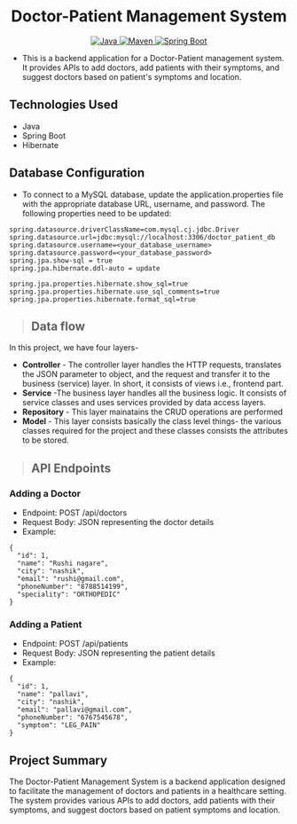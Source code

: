<h1 align = "center"> Doctor-Patient Management System </h1>

<p align="center">
<a href="Java url">
    <img alt="Java" src="https://img.shields.io/badge/Java->=8-darkblue.svg" />
</a>
<a href="Maven url" >
    <img alt="Maven" src="https://img.shields.io/badge/maven-3.0.5-brightgreen.svg" />
</a>
<a href="Spring Boot url" >
    <img alt="Spring Boot" src="https://img.shields.io/badge/Spring Boot-3.0.6-brightgreen.svg" />
</a>
  </p>

* This is a backend application for a Doctor-Patient management system. It provides APIs to add doctors, add patients with their symptoms, and suggest doctors based on patient's symptoms and location.

## Technologies Used
* Java
* Spring Boot
* Hibernate





## Database Configuration
* To connect to a MySQL database, update the application.properties file with the appropriate database URL, username, and password. The following properties need to be updated:
```
spring.datasource.driverClassName=com.mysql.cj.jdbc.Driver
spring.datasource.url=jdbc:mysql://localhost:3306/doctor_patient_db
spring.datasource.username=<your_database_username>
spring.datasource.password=<your_database_password>
spring.jpa.show-sql = true
spring.jpa.hibernate.ddl-auto = update

spring.jpa.properties.hibernate.show_sql=true
spring.jpa.properties.hibernate.use_sql_comments=true
spring.jpa.properties.hibernate.format_sql=true

```

>## Data flow
In this project, we have four layers-
* **Controller** - The controller layer handles the HTTP requests, translates the JSON parameter to object, and  the request and transfer it to the business (service) layer. In short, it consists of views i.e., frontend part.
* **Service** -The business layer handles all the business logic. It consists of service classes and uses services provided by data access layers.
* **Repository** - This layer mainatains the CRUD operations are performed
* **Model** - This layer consists basically the class level things- the various classes required for the project and these classes consists the attributes to be stored.

>## API Endpoints

### Adding a Doctor
* Endpoint: POST /api/doctors
* Request Body: JSON representing the doctor details
* Example:

```
{
  "id": 1,
  "name": "Rushi nagare",
  "city": "nashik",
  "email": "rushi@gmail.com",
  "phoneNumber": "8788514199",
  "speciality": "ORTHOPEDIC"
}

```

### Adding a Patient
* Endpoint: POST /api/patients
* Request Body: JSON representing the patient details
* Example:
```
{
  "id": 1,
  "name": "pallavi",
  "city": "nashik",
  "email": "pallavi@gmail.com",
  "phoneNumber": "6767545678",
  "symptom": "LEG_PAIN"
}

```

## Project Summary
The Doctor-Patient Management System is a backend application designed to facilitate the management of doctors and patients in a healthcare setting.
The system provides various APIs to add doctors, 
add patients with their symptoms, and suggest doctors based on patient symptoms and location.
